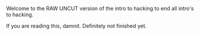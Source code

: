 Welcome to the RAW UNCUT version of the intro to hacking to end all intro's to hacking. 

If you are reading this, damnit. Definitely not finished yet.
